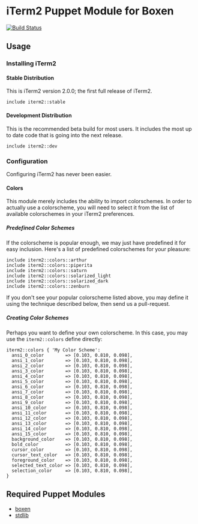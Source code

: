# iTerm2 Puppet Module for Boxen

[![Build Status](https://travis-ci.org/scottylogan/puppet-iterm2.svg?branch=master)](https://travis-ci.org/scottylogan/puppet-iterm2)

## Usage

### Installing iTerm2

#### Stable Distribution

This is iTerm2 version 2.0.0; the first full release of iTerm2.

```puppet
include iterm2::stable
```

#### Development Distribution

This is the recommended beta build for most users. It includes the most up to
date code that is going into the next release.

```puppet
include iterm2::dev
```

### Configuration

Configuring iTerm2 has never been easier.

#### Colors

This module merely includes the ability to import colorschemes. In order to
actually use a colorscheme, you will need to select it from the list of
available colorschemes in your iTerm2 preferences.

##### Predefined Color Schemes

If the colorscheme is popular enough, we may just have predefined it for easy
inclusion. Here's a list of predefined colorschemes for your pleasure:

```puppet
include iterm2::colors::arthur
include iterm2::colors::piperita
include iterm2::colors::saturn
include iterm2::colors::solarized_light
include iterm2::colors::solarized_dark
include iterm2::colors::zenburn
```

If you don't see your popular colorscheme listed above, you may define it using
the technique described below, then send us a pull-request.


##### Creating Color Schemes

Perhaps you want to define your own colorscheme. In this case, you may use the
`iterm2::colors` define directly:

```puppet
iterm2::colors { 'My Color Scheme':
  ansi_0_color        => [0.103, 0.810, 0.098],
  ansi_1_color        => [0.103, 0.810, 0.098],
  ansi_2_color        => [0.103, 0.810, 0.098],
  ansi_3_color        => [0.103, 0.810, 0.098],
  ansi_4_color        => [0.103, 0.810, 0.098],
  ansi_5_color        => [0.103, 0.810, 0.098],
  ansi_6_color        => [0.103, 0.810, 0.098],
  ansi_7_color        => [0.103, 0.810, 0.098],
  ansi_8_color        => [0.103, 0.810, 0.098],
  ansi_9_color        => [0.103, 0.810, 0.098],
  ansi_10_color       => [0.103, 0.810, 0.098],
  ansi_11_color       => [0.103, 0.810, 0.098],
  ansi_12_color       => [0.103, 0.810, 0.098],
  ansi_13_color       => [0.103, 0.810, 0.098],
  ansi_14_color       => [0.103, 0.810, 0.098],
  ansi_15_color       => [0.103, 0.810, 0.098],
  background_color    => [0.103, 0.810, 0.098],
  bold_color          => [0.103, 0.810, 0.098],
  cursor_color        => [0.103, 0.810, 0.098],
  cursor_text_color   => [0.103, 0.810, 0.098],
  foreground_color    => [0.103, 0.810, 0.098],
  selected_text_color => [0.103, 0.810, 0.098],
  selection_color     => [0.103, 0.810, 0.098],
}
```

## Required Puppet Modules

* [boxen]
* [stdlib]

[build status img]: https://travis-ci.org/boxen/puppet-iterm2.png?branch=master
[build status url]: https://travis-ci.org/boxen/puppet-iterm2
[boxen]: https://github.com/boxen/puppet-boxen
[stdlib]: https://github.com/puppetlabs/puppetlabs-stdlib
